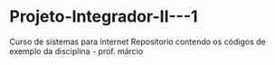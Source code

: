 # Projeto-Integrador-II---1

Curso de sistemas para internet 
Repositorio contendo os códigos de exemplo da disciplina - prof. márcio 

